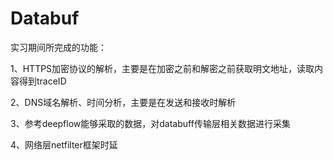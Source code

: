 # Databuf
实习期间所完成的功能：

1、HTTPS加密协议的解析，主要是在加密之前和解密之前获取明文地址，读取内容得到traceID

2、DNS域名解析、时间分析，主要是在发送和接收时解析

3、参考deepflow能够采取的数据，对databuff传输层相关数据进行采集

4、网络层netfilter框架时延
